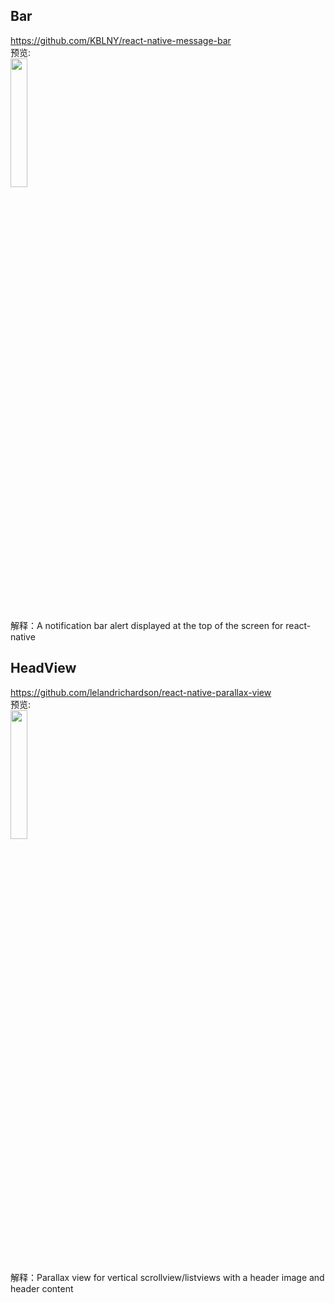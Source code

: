 ## Bar<br>



https://github.com/KBLNY/react-native-message-bar<br>
预览:<br>
<img src="https://camo.githubusercontent.com/fca60200a77c86b804e6a8786caaa15d8cd10433/687474703a2f2f7333312e706f7374696d672e6f72672f6378713678357372662f556e7469746c65642e676966" width="23%"/>
<br>
解释：A notification bar alert displayed at the top of the screen for react-native
<br>


## HeadView<br>


https://github.com/lelandrichardson/react-native-parallax-view<br>
预览:<br>
<img src="https://camo.githubusercontent.com/07df318dc85ff925e4043b9fd240315518733aa0/687474703a2f2f692e67697068792e636f6d2f785469546e65654362316e7061476f72686d2e676966" width="23%"/>
<br>
解释：Parallax view for vertical scrollview/listviews with a header image and header content
<br>

